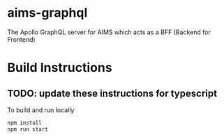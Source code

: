 # aims-graphql
The Apollo GraphQL server for AIMS which acts as a BFF (Backend for Frontend)

# Build Instructions
## TODO: update these instructions for typescript

To build and run locally
```bash
npm install
npm run start
```

